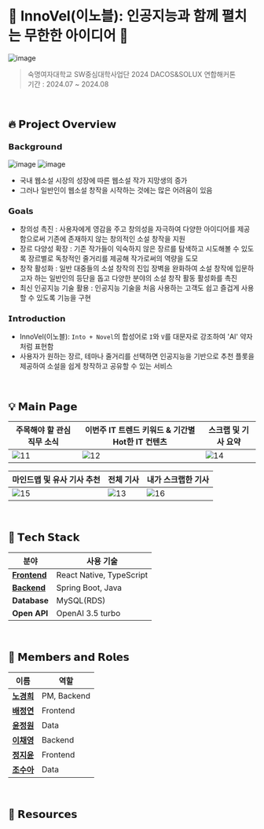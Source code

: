 # 🪽 InnoVel(이노블): 인공지능과 함께 펼치는 무한한 아이디어 🪽
![image](https://github.com/user-attachments/assets/ee1bf034-a025-44e8-aadc-e8b772c1d6c4) </br>

> 숙명여자대학교 SW중심대학사업단 2024 DACOS&SOLUX 연합해커톤 </br>
> 기간 : 2024.07 ~ 2024.08 </br>

</br>

## 🔥 **𝗣𝗿𝗼𝗷𝗲𝗰𝘁 𝗢𝘃𝗲𝗿𝘃𝗶𝗲𝘄**

### 𝗕𝗮𝗰𝗸𝗴𝗿𝗼𝘂𝗻𝗱
![image](https://github.com/user-attachments/assets/00b493a8-753a-4516-b6c2-98b7dbe43fd9)
![image](https://github.com/user-attachments/assets/279bdcd9-8113-4de1-ad96-326c6f62e9fc)

- 국내 웹소설 시장의 성장에 따른 웹소설 작가 지망생의 증가 
- 그러나 일반인이 웹소설 창작을 시작하는 것에는 많은 어려움이 있음 


### 𝗚𝗼𝗮𝗹𝘀
- 창의성 촉진 : 사용자에게 영감을 주고 창의성을 자극하여 다양한 아이디어를 제공함으로써 기존에 존재하지 않는 창의적인 소설 창작을 지원
- 장르 다양성 확장 : 기존 작가들이 익숙하지 않은 장르를 탐색하고 시도해볼 수 있도록 장르별로 독창적인 줄거리를 제공해 작가로써의 역량을 도모
- 창작 활성화 : 일반 대중들의 소설 창작의 진입 장벽을 완화하여 소설 창작에 입문하고자 하는 일반인의 등단을 돕고 다양한 분야의 소설 창작 활동 활성화를 촉진
- 최신 인공지능 기술 활용 : 인공지능 기술을 처음 사용하는 고객도 쉽고 즐겁게 사용할 수 있도록 기능을 구현 

### 𝗜𝗻𝘁𝗿𝗼𝗱𝘂𝗰𝘁𝗶𝗼𝗻

- InnoVel(이노블): `Into + Novel`의 합성어로 `I`와 `V`를 대문자로 강조하여 'AI' 약자처럼 표현함  
- 사용자가 원하는 장르, 테마나 줄거리를 선택하면 인공지능을 기반으로 추천 플롯을 제공하여 소설을 쉽게 창작하고 공유할 수 있는 서비스

</br>

## 💡 **𝗠𝗮𝗶𝗻 𝗣𝗮𝗴𝗲**

| **주목해야 할 관심 직무 소식**                                                   | **이번주 IT 트렌드 키워드 & 기간별 Hot한 IT 컨텐츠**                          | **스크랩 및 기사 요약**                                                   |
|--------------------------------------------------------------------------------|----------------------------------------------------------------------------|----------------------------------------------------------------------------|
| ![11](https://github.com/user-attachments/assets/3dafb36c-7c1e-4d1d-be75-4e2a2a7838af) | ![12](https://github.com/user-attachments/assets/b8e93af6-5e56-48ce-828b-c5a35d5e8f64) | ![14](https://github.com/user-attachments/assets/a71edbc7-3a0b-461f-9adf-7ec309bf9690) |

| **마인드맵 및 유사 기사 추천**                                                   | **전체 기사**                                                              | **내가 스크랩한 기사**                                                     |
|--------------------------------------------------------------------------------|----------------------------------------------------------------------------|----------------------------------------------------------------------------|
| ![15](https://github.com/user-attachments/assets/a2f09faa-5b9f-42f9-b6c0-e155eca7d290) | ![13](https://github.com/user-attachments/assets/3137fe25-ed53-4947-bbf7-b7ef734d0f7f) | ![16](https://github.com/user-attachments/assets/b87a9eac-a300-4d51-a2bc-d1f90def122e) |

</br>

## 🔧 **𝗧𝗲𝗰𝗵 𝗦𝘁𝗮𝗰𝗸**

| **분야**       | **사용 기술**                                 | 
|----------------|---------------------------------------------|   
| **[Frontend](https://github.com/Team4-ReadIT/readIT_frontend)**   | React Native, TypeScript                         |
| **[Backend](https://github.com/Team4-ReadIT/ReadIT-Server)**    | Spring Boot, Java   | 
| **Database**   | MySQL(RDS)                       |
| **Open API**        | OpenAI 3.5 turbo  |

</br>

## 👥 **𝗠𝗲𝗺𝗯𝗲𝗿𝘀 𝗮𝗻𝗱 𝗥𝗼𝗹𝗲𝘀**

| **이름**            | **역할**              |
|---------------------|-----------------------|
| [**노경희**](https://github.com/khee2)     | PM, Backend |
| [**배정연**](https://github.com/bluishflame)  | Frontend  |
| [**윤정원**](https://github.com/Yun-Jeongwon) | Data |
| [**이채영**](https://github.com/alwaysY0ung)     | Backend  |
| [**정지윤**](https://github.com/GeeYun086)     | Frontend  |
| [**조수아**](https://github.com/sua0316)     | Data  |

</br>


## 🔗 𝗥𝗲𝘀𝗼𝘂𝗿𝗰𝗲𝘀
